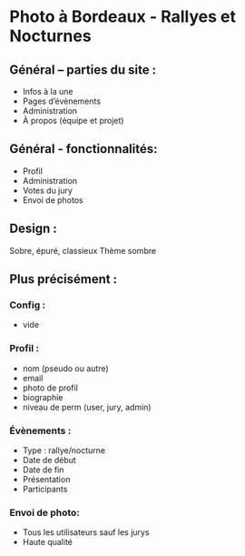 # Photo à Bordeaux - Rallyes et Nocturnes 



## Général – parties du site :
- Infos à la une
- Pages d’évènements
- Administration
- À propos (équipe et projet)
	


## Général - fonctionnalités:
- Profil
- Administration
- Votes du jury
- Envoi de photos


## Design :
Sobre, épuré, classieux
Thème sombre



## Plus précisément :

###  Config :
- vide


### Profil : 
- nom (pseudo ou autre)
- email
- photo de profil
- biographie
- niveau de perm (user, jury, admin)

### Évènements : 
- Type : rallye/nocturne
- Date de début
- Date de fin
- Présentation
- Participants

### Envoi de photo: 
- Tous les utilisateurs sauf les jurys
- Haute qualité